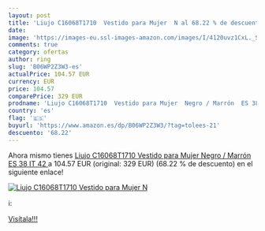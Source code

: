 ```yaml
---
layout: post
title: 'Liujo C16068T1710  Vestido para Mujer  N al 68.22 % de descuento'
date: 
image: 'https://images-eu.ssl-images-amazon.com/images/I/4120uvz1CxL._SL200_.jpg'
comments: true
category: ofertas
author: ring
slug: 'B06WP2Z3W3-es'
actualPrice: 104.57 EUR
currency: EUR
price: 104.57
comparePrice: 329 EUR
prodname: 'Liujo C16068T1710  Vestido para Mujer  Negro / Marrón  ES 38  IT 42 '
country: 'es'
flag: '🇪🇸'
buyurl: 'https://www.amazon.es/dp/B06WP2Z3W3/?tag=tolees-21'
descuento: '68.22'
---
```


Ahora mismo tienes [Liujo C16068T1710  Vestido para Mujer  Negro / Marrón  ES 38  IT 42 ](https://www.amazon.es/dp/B06WP2Z3W3/?tag=tolees-21) a 104.57 EUR (original: 329 EUR) (68.22 %  de descuento) en el siguiente enlace!

[![Liujo C16068T1710  Vestido para Mujer  N](https://images-eu.ssl-images-amazon.com/images/I/4120uvz1CxL._SL200_.jpg)](https://www.amazon.es/dp/B06WP2Z3W3/?tag=tolees-21)

ℹ️:


[Visítala!!!](https://www.amazon.es/dp/B06WP2Z3W3/?tag=tolees-21)
